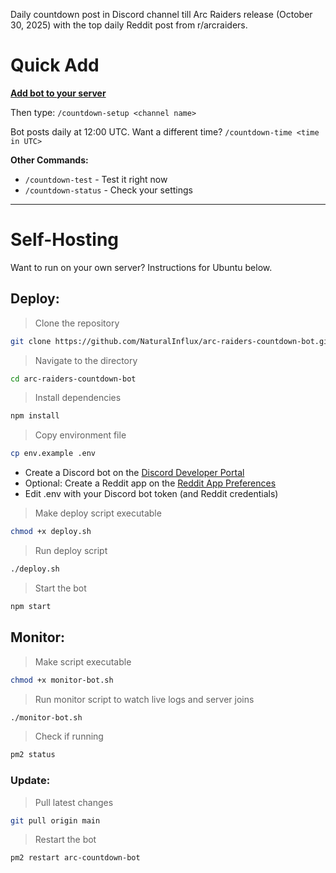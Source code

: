Daily countdown post in Discord channel till Arc Raiders release (October 30, 2025) with the top daily Reddit post from r/arcraiders.

# Quick Add

[**Add bot to your server**](https://discord.com/oauth2/authorize?client_id=1413486967525478462&permissions=51264&integration_type=0&scope=bot)

Then type:
`/countdown-setup <channel name>`

Bot posts daily at 12:00 UTC.
Want a different time?
`/countdown-time <time in UTC>`

**Other Commands:**
- `/countdown-test` - Test it right now
- `/countdown-status` - Check your settings

---

# Self-Hosting

Want to run on your own server? Instructions for Ubuntu below.

## Deploy:
> Clone the repository
```bash
git clone https://github.com/NaturalInflux/arc-raiders-countdown-bot.git
```
> Navigate to the directory
```bash
cd arc-raiders-countdown-bot
```
> Install dependencies
```bash
npm install
```
> Copy environment file
```bash
cp env.example .env
```
- Create a Discord bot on the [Discord Developer Portal](https://discord.com/developers/applications)
- Optional: Create a Reddit app on the [Reddit App Preferences](https://www.reddit.com/prefs/apps)
- Edit .env with your Discord bot token (and Reddit credentials)
> Make deploy script executable
```bash
chmod +x deploy.sh
```
> Run deploy script
```bash
./deploy.sh
```
> Start the bot
```bash
npm start
```

## Monitor:
> Make script executable
```bash
chmod +x monitor-bot.sh
```
> Run monitor script to watch live logs and server joins
```bash
./monitor-bot.sh
```
> Check if running
```bash
pm2 status
```

### Update:
> Pull latest changes
```bash
git pull origin main
```
> Restart the bot
```bash
pm2 restart arc-countdown-bot
```